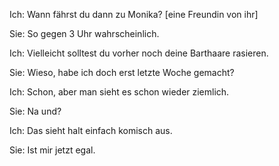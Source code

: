 Ich: <me>Wann fährst du dann zu Monika?</me> [eine Freundin von ihr]

Sie: <her>So gegen 3 Uhr wahrscheinlich.</her>

Ich: <me>Vielleicht solltest du vorher noch deine Barthaare rasieren.</me>

Sie: <her>Wieso, habe ich doch erst letzte Woche gemacht?</her>

Ich: <me>Schon, aber man sieht es schon wieder ziemlich.</me>

Sie: <her>Na und?</her>

Ich: <me>Das sieht halt einfach komisch aus.</me>

Sie: <her>Ist mir jetzt egal.</her>
